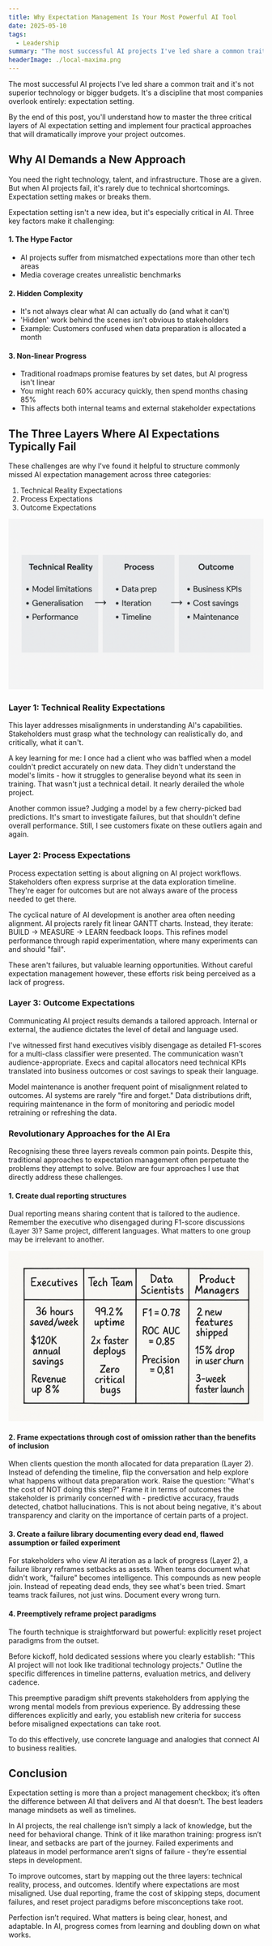 ```yaml
---
title: Why Expectation Management Is Your Most Powerful AI Tool
date: 2025-05-10
tags:
  - Leadership
summary: "The most successful AI projects I've led share a common trait. It's not superior technology or bigger budgets. It's a discipline that most companies overlook entirely"
headerImage: ./local-maxima.png
---
```


The most successful AI projects I've led share a common trait and it's not superior technology or bigger budgets. It's a discipline that most companies overlook entirely<!-- excerpt -->: expectation setting.

By the end of this post, you'll understand how to master the three critical layers of AI expectation setting and implement four practical approaches that will dramatically improve your project outcomes.

## Why AI Demands a New Approach

You need the right technology, talent, and infrastructure. Those are a given. But when AI projects fail, it's rarely due to technical shortcomings. Expectation setting makes or breaks them. 

Expectation setting isn't a new idea, but it's especially critical in AI. Three key factors make it challenging:

#### 1. The Hype Factor 
- AI projects suffer from mismatched expectations more than other tech areas
- Media coverage creates unrealistic benchmarks

#### 2. Hidden Complexity 
- It's not always clear what AI can actually do (and what it can't)
- 'Hidden' work behind the scenes isn't obvious to stakeholders
- Example: Customers confused when data preparation is allocated a month

#### 3. Non-linear Progress 
- Traditional roadmaps promise features by set dates, but AI progress isn't linear
- You might reach 60% accuracy quickly, then spend months chasing 85%
- This affects both internal teams and external stakeholder expectations

## The Three Layers Where AI Expectations Typically Fail
These challenges are why I've found it helpful to structure commonly missed AI expectation management across three categories:

1. Technical Reality Expectations
2. Process Expectations
3. Outcome Expectations

![Three Layers of AI Expectation Setting](./three-layers.png)

### Layer 1: Technical Reality Expectations
This layer addresses misalignments in understanding AI's capabilities. Stakeholders must grasp what the technology can realistically do, and critically, what it can't.

A key learning for me: I once had a client who was baffled when a model couldn't predict accurately on new data. They didn't understand the model's limits - how it struggles to generalise beyond what its seen in training. That wasn't just a technical detail. It nearly derailed the whole project.

Another common issue? Judging a model by a few cherry-picked bad predictions. It's smart to investigate failures, but that shouldn't define overall performance. Still, I see customers fixate on these outliers again and again.

### Layer 2: Process Expectations
Process expectation setting is about aligning on AI project workflows. Stakeholders often express surprise at the data exploration timeline. They're eager for outcomes but are not always aware of the process needed to get there.

The cyclical nature of AI development is another area often needing alignment. AI projects rarely fit linear GANTT charts. Instead, they iterate: BUILD -> MEASURE -> LEARN feedback loops. This refines model performance through rapid experimentation, where many experiments can and should "fail".

These aren't failures, but valuable learning opportunities. Without careful expectation management however, these efforts risk being perceived as a lack of progress.

### Layer 3: Outcome Expectations
Communicating AI project results demands a tailored approach. Internal or external, the audience dictates the level of detail and language used.

I've witnessed first hand executives visibly disengage as detailed F1-scores for a multi-class classifier were presented. The communication wasn't audience-appropriate. Execs and capital allocators need technical KPIs translated into business outcomes or cost savings to speak their language.

Model maintenance is another frequent point of misalignment related to outcomes. AI systems are rarely "fire and forget." Data distributions drift, requiring maintenance in the form of monitoring and periodic model retraining or refreshing the data.

### Revolutionary Approaches for the AI Era

Recognising these three layers reveals common pain points. Despite this, traditional approaches to expectation management often perpetuate the problems they attempt to solve. Below are four approaches I use that directly address these challenges.

#### 1. Create dual reporting structures

Dual reporting means sharing content that is tailored to the audience. Remember the executive who disengaged during F1-score discussions (Layer 3)? Same project, different languages. What matters to one group may be irrelevant to another.

![Example: Reporting for Different Stakeholders](./reporting-table.png)

#### 2. Frame expectations through cost of omission rather than the benefits of inclusion

When clients question the month allocated for data preparation (Layer 2). Instead of defending the timeline, flip the conversation and help explore what happens without data preparation work. Raise the question: "What's the cost of NOT doing this step?" Frame it in terms of outcomes the stakeholder is primarily concerned with - predictive accuracy, frauds detected, chatbot hallucinations. This is not about being negative, it's about transparency and clarity on the importance of certain parts of a project.

#### 3. Create a failure library documenting every dead end, flawed assumption or failed experiment 

For stakeholders who view AI iteration as a lack of progress (Layer 2), a failure library reframes setbacks as assets. When teams document what didn't work, "failure" becomes intelligence.
This compounds as new people join. Instead of repeating dead ends, they see what's been tried. Smart teams track failures, not just wins. Document every wrong turn.

#### 4. Preemptively reframe project paradigms

The fourth technique is straightforward but powerful: explicitly reset project paradigms from the outset.

Before kickoff, hold dedicated sessions where you clearly establish: "This AI project will not look like traditional technology projects." Outline the specific differences in timeline patterns, evaluation metrics, and delivery cadence.

This preemptive paradigm shift prevents stakeholders from applying the wrong mental models from previous experience. By addressing these differences explicitly and early, you establish new criteria for success before misaligned expectations can take root.

To do this effectively, use concrete language and analogies that connect AI to business realities.

## Conclusion

Expectation setting is more than a project management checkbox; it’s often the difference between AI that delivers and AI that doesn’t. The best leaders manage mindsets as well as timelines.

In AI projects, the real challenge isn’t simply a lack of knowledge, but the need for behavioral change. Think of it like marathon training: progress isn’t linear, and setbacks are part of the journey. Failed experiments and plateaus in model performance aren’t signs of failure - they’re essential steps in development.

To improve outcomes, start by mapping out the three layers: technical reality, process, and outcomes. Identify where expectations are most misaligned. Use dual reporting, frame the cost of skipping steps, document failures, and reset project paradigms before misconceptions take root.

Perfection isn’t required. What matters is being clear, honest, and adaptable. In AI, progress comes from learning and doubling down on what works.